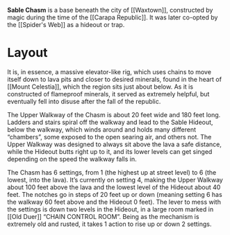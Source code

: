 **Sable Chasm** is a base beneath the city of [[Waxtown]], constructed by magic during the time of the [[Carapa Republic]]. It was later co-opted by the [[Spider's Web]] as a hideout or trap.

# Layout
It is, in essence, a massive elevator-like rig, which uses chains to move itself down to lava pits and closer to desired minerals, found in the heart of [[Mount Celestia]], which the region sits just about below. As it is constructed of flameproof minerals, it served as extremely helpful, but eventually fell into disuse after the fall of the republic.


The Upper Walkway of the Chasm is about 20 feet wide and 180 feet long. Ladders and stairs spiral off the walkway and lead to the Sable Hideout, below the walkway, which winds around and holds many different “chambers”, some exposed to the open searing air, and others not. The Upper Walkway was designed to always sit above the lava a safe distance, while the Hideout butts right up to it, and its lower levels can get singed depending on the speed the walkway falls in.

The Chasm has 6 settings, from 1 (the highest up at street level) to 6 (the lowest, into the lava). It’s currently on setting 4, making the Upper Walkway about 100 feet above the lava and the lowest level of the Hideout about 40 feet. The notches go in steps of 20 feet up or down (meaning setting 6 has the walkway 60 feet above and the Hideout 0 feet). The lever to mess with the settings is down two levels in the Hideout, in a large room marked in [[Old Duer]] “CHAIN CONTROL ROOM”. Being as the mechanism is extremely old and rusted, it takes 1 action to rise up or down 2 settings.